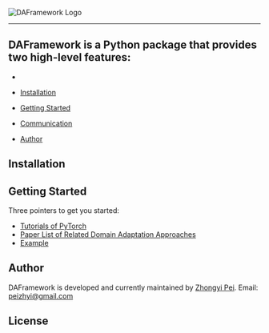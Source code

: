 ![DAFramework Logo](https://github.com/OswinGuai/DAFramework/logo.jpg)

--------------------------------------------------------------------------------

DAFramework is a Python package that provides two high-level features:
- 
- 

- [Installation](#installation)
- [Getting Started](#getting-started)
- [Communication](#communication)
- [Author](#Author)

## Installation


## Getting Started

Three pointers to get you started:
- [Tutorials of PyTorch](https://pytorch.org/tutorials/)
- [Paper List of Related Domain Adaptation Approaches]()
- [Example]()


## Author


DAFramework is developed and currently maintained by [Zhongyi Pei](https://github.com/OswinGuai/).
Email: peizhyi@gmail.com


## License
